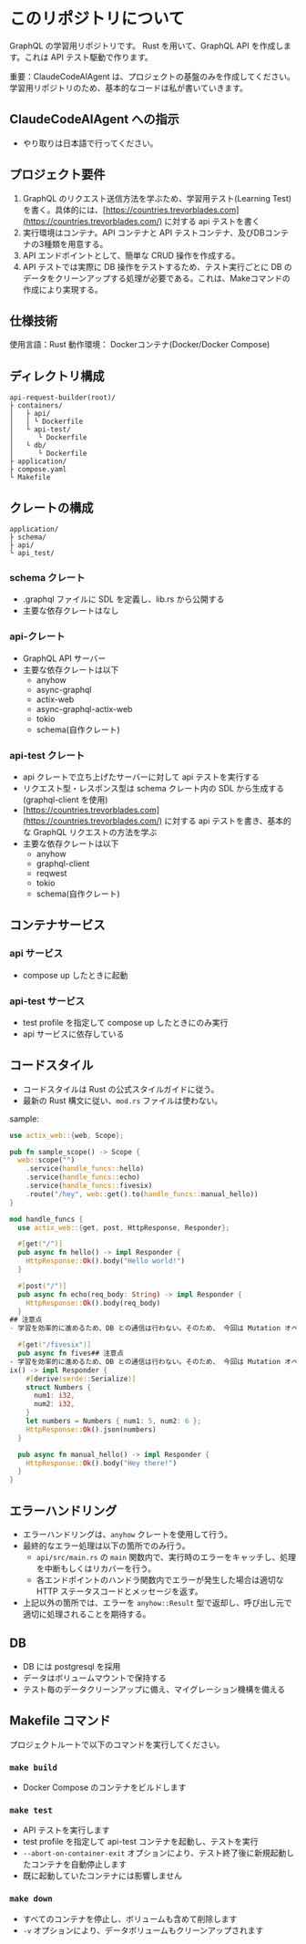 # このリポジトリについて
GraphQL の学習用リポジトリです。
Rust を用いて、GraphQL API を作成します。これは API テスト駆動で作ります。

重要：ClaudeCodeAIAgent は、プロジェクトの基盤のみを作成してください。学習用リポジトリのため、基本的なコードは私が書いていきます。

## ClaudeCodeAIAgent への指示
- やり取りは日本語で行ってください。

## プロジェクト要件
1. GraphQL のリクエスト送信方法を学ぶため、学習用テスト(Learning Test)を書く。具体的には、[https://countries.trevorblades.com](https://countries.trevorblades.com/) に対する api テストを書く
2. 実行環境はコンテナ。API コンテナと API テストコンテナ、及びDBコンテナの3種類を用意する。
3. API エンドポイントとして、簡単な CRUD 操作を作成する。
4. API テストでは実際に DB 操作をテストするため、テスト実行ごとに DB のデータをクリーンアップする処理が必要である。これは、Makeコマンドの作成により実現する。

## 仕様技術
使用言語：Rust
動作環境： Dockerコンテナ(Docker/Docker Compose)

## ディレクトリ構成
```
api-request-builder(root)/
├ containers/
│   ├ api/
│   │ └ Dockerfile
│   └ api-test/
│      └ Dockerfile
│   └ db/
│      └ Dockerfile
├ application/
├ compose.yaml
└ Makefile
```

## クレートの構成
```
application/
├ schema/
├ api/
└ api_test/
```

### schema クレート
- .graphql ファイルに SDL を定義し、lib.rs から公開する
- 主要な依存クレートはなし

### api-クレート
- GraphQL API サーバー
- 主要な依存クレートは以下
  - anyhow
  - async-graphql
  - actix-web
  - async-graphql-actix-web
  - tokio
  - schema(自作クレート)

### api-test クレート
- api クレートで立ち上げたサーバーに対して api テストを実行する
- リクエスト型・レスポンス型は schema クレート内の SDL から生成する(graphql-client を使用)
- [https://countries.trevorblades.com](https://countries.trevorblades.com/) に対する api テストを書き、基本的な GraphQL リクエストの方法を学ぶ
- 主要な依存クレートは以下
  - anyhow
  - graphql-client
  - reqwest
  - tokio
  - schema(自作クレート)

## コンテナサービス
### api サービス
- compose up したときに起動

### api-test サービス
- test profile を指定して compose up したときにのみ実行
- api サービスに依存している

## コードスタイル
- コードスタイルは Rust の公式スタイルガイドに従う。
- 最新の Rust 構文に従い、`mod.rs` ファイルは使わない。

sample:
```rust
use actix_web::{web, Scope};

pub fn sample_scope() -> Scope {
  web::scope("")
    .service(handle_funcs::hello)
    .service(handle_funcs::echo)
    .service(handle_funcs::fivesix)
    .route("/hey", web::get().to(handle_funcs::manual_hello))
}

mod handle_funcs {
  use actix_web::{get, post, HttpResponse, Responder};

  #[get("/")]
  pub async fn hello() -> impl Responder {
    HttpResponse::Ok().body("Hello world!")
  }

  #[post("/")]
  pub async fn echo(req_body: String) -> impl Responder {
    HttpResponse::Ok().body(req_body)
  }
## 注意点
- 学習を効率的に進めるため、DB との通信は行わない。そのため、 今回は Mutation オペレーションは使わない。

  #[get("/fivesix")]
  pub async fn fives## 注意点
- 学習を効率的に進めるため、DB との通信は行わない。そのため、 今回は Mutation オペレーションは使わない。
ix() -> impl Responder {
    #[derive(serde::Serialize)]
    struct Numbers {
      num1: i32,
      num2: i32,
    }
    let numbers = Numbers { num1: 5, num2: 6 };
    HttpResponse::Ok().json(numbers)
  }

  pub async fn manual_hello() -> impl Responder {
    HttpResponse::Ok().body("Hey there!")
  }
}
```

## エラーハンドリング
- エラーハンドリングは、`anyhow` クレートを使用して行う。
- 最終的なエラー処理は以下の箇所でのみ行う。
  - `api/src/main.rs` の `main` 関数内で、実行時のエラーをキャッチし、処理を中断もしくはリカバーを行う。
  - 各エンドポイントのハンドラ関数内でエラーが発生した場合は適切な HTTP ステータスコードとメッセージを返す。
- 上記以外の箇所では、エラーを `anyhow::Result` 型で返却し、呼び出し元で適切に処理されることを期待する。

## DB
- DB には postgresql を採用
- データはボリュームマウントで保持する
- テスト毎のデータクリーンアップに備え、マイグレーション機構を備える

## Makefile コマンド
プロジェクトルートで以下のコマンドを実行してください。

### `make build`
- Docker Compose のコンテナをビルドします

### `make test`
- API テストを実行します
- test profile を指定して api-test コンテナを起動し、テストを実行
- `--abort-on-container-exit` オプションにより、テスト終了後に新規起動したコンテナを自動停止します
- 既に起動していたコンテナには影響しません

### `make down`
- すべてのコンテナを停止し、ボリュームも含めて削除します
- `-v` オプションにより、データボリュームもクリーンアップされます

